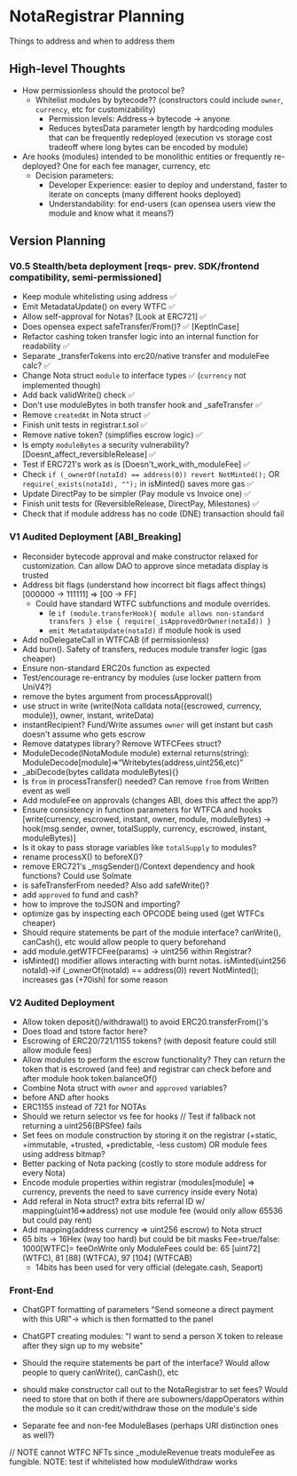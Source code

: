 # NotaRegistrar Planning
Things to address and when to address them
## High-level Thoughts
* How permissionless should the protocol be? 
    * Whitelist modules by bytecode?? (constructors could include `owner`, `currency`, etc for customizability)
        * Permission levels: Address-> bytecode -> anyone
        * Reduces bytesData parameter length by hardcoding modules that can be frequently redeployed (execution vs storage cost tradeoff where long bytes can be encoded by module)
* Are hooks (modules) intended to be monolithic entities or frequently re-deployed? One for each fee manager, currency, etc
    * Decision parameters: 
        * Developer Experience: easier to deploy and understand, faster to iterate on concepts (many different hooks deployed)
        * Understandability: for end-users (can opensea users view the module and know what it means?)

## Version Planning
### V0.5 Stealth/beta deployment [reqs- prev. SDK/frontend compatibility, semi-permissioned]
* Keep module whitelisting using address ✅
* Emit MetadataUpdate() on every WTFC ✅
* Allow self-approval for Notas? [Look at ERC721] ✅
* Does opensea expect safeTransfer/From()? ✅ [KeptInCase]
* Refactor cashing token transfer logic into an internal function for readability ✅
* Separate _transferTokens into erc20/native transfer and moduleFee calc? ✅
* Change Nota struct `module` to interface types ✅ (`currency` not implemented though)
* Add back validWrite() check ✅
* Don't use moduleBytes in both transfer hook and _safeTransfer ✅
* Remove `createdAt` in Nota struct ✅
* Finish unit tests in registrar.t.sol ✅
* Remove native token? (simplifies escrow logic) ✅
* Is empty `moduleBytes` a security vulnerability? [Doesnt_affect_reversibleRelease] ✅
* Test if ERC721's work as is [Doesn't_work_with_moduleFee] ✅
* Check `if (_ownerOf(notaId) == address(0)) revert NotMinted();` OR `require(_exists(notaId), "");` in isMinted() saves more gas ✅
* Update DirectPay to be simpler (Pay module vs Invoice one) ✅
* Finish unit tests for (ReversibleRelease, DirectPay, Milestones) ✅
* Check that if module address has no code (DNE) transaction should fail

### V1 Audited Deployment [ABI_Breaking]
* Reconsider bytecode approval and make constructor relaxed for customization. Can allow DAO to approve since metadata display is trusted
* Address bit flags (understand how incorrect bit flags affect things)     [000000 -> 111111] => [00 -> FF]
    * Could have standard WTFC subfunctions and module overrides. 
        * Ie `if (module.transferHook){ module allows non-standard transfers } else { require(_isApprovedOrOwner(notaId)) }`
        * `emit MetadataUpdate(notaId)` if module hook is used
* Add noDelegateCall in WTFCAB (if permissionless)
* Add burn(). Safety of transfers, reduces module transfer logic (gas cheaper)
* Ensure non-standard ERC20s function as expected
* Test/encourage re-entrancy by modules (use locker pattern from UniV4?)
* remove the bytes argument from processApproval()
* use struct in write (write(Nota calldata nota({escrowed, currency, module}), owner, instant, writeData)
* instantRecipient? Fund/Write assumes `owner` will get instant but cash doesn't assume who gets escrow
* Remove datatypes library? Remove WTFCFees struct?
* ModuleDecode(INotaModule module) external returns(string): ModuleDecode[module]=>“Writebytes(address,uint256,etc)”
* _abiDecode(bytes calldata moduleBytes){}
* Is `from` in processTransfer() needed? Can remove `from` from Written event as well
* Add moduleFee on approvals (changes ABI, does this affect the app?)
* Ensure consistency in function parameters for WTFCA and hooks
    [write(currency, escrowed, instant, owner, module, moduleBytes) -> 
     hook(msg.sender, owner, totalSupply, currency, escrowed, instant, moduleBytes)]
* Is it okay to pass storage variables like `totalSupply` to modules?
* rename processX() to beforeX()?
* remove ERC721's _msgSender()/Context dependency and hook functions? Could use Solmate
* is safeTransferFrom needed? Also add safeWrite()?
* add `approved` to fund and cash?
* how to improve the toJSON and importing?
* optimize gas by inspecting each OPCODE being used (get WTFCs cheaper)
* Should require statements be part of the module interface? canWrite(), canCash(), etc would allow people to query beforehand
* add module.getWTFCFee(params) -> uint256 within Registrar?
* isMinted() modifier allows interacting with burnt notas. isMinted(uint256 notaId)->if (_ownerOf(notaId) == address(0)) revert NotMinted(); increases gas (+70ish) for some reason

### V2 Audited Deployment
* Allow token deposit()/withdrawal() to avoid ERC20.transferFrom()'s
* Does tload and tstore factor here?
* Escrowing of ERC20/721/1155 tokens? (with deposit feature could still allow module fees)
* Allow modules to perform the escrow functionality? They can return the token that is escrowed (and fee) and registrar can check before and after module hook token.balanceOf()
* Combine Nota struct with `owner` and `approved` variables?
* before AND after hooks 
* ERC1155 instead of 721 for NOTAs
* Should we return selector vs fee for hooks  // Test if fallback not returning a uint256(BPSfee) fails
* Set fees on module construction by storing it on the registrar (+static, +immutable, +trusted, +predictable, -less custom) OR module fees using address bitmap? 
* Better packing of Nota packing (costly to store module address for every Nota) 
* Encode module properties within registrar (modules[module] => currency, prevents the need to save currency inside every Nota)
* Add referal in Nota struct? extra bits referral ID w/ mapping(uint16=>address) not use module fee (would only allow 65536 but could pay rent)
* Add mapping(address currency => uint256 escrow) to Nota struct
* 65 bits -> 16Hex (way too hard) but could be bit masks Fee=true/false: 1000[WTFC]= feeOnWrite only
    ModuleFees could be: 65 [uint72] (WTFC), 81 [88] (WTFCA), 97 [104] (WTFCAB)
    * 14bits has been used for very official (delegate.cash, Seaport)

### Front-End
* ChatGPT formatting of parameters "Send someone a direct payment with this URI"-> which is then formatted to the panel
* ChatGPT creating modules: "I want to send a person X token to release after they sign up to my website"

* Should the require statements be part of the interface? Would allow people to query canWrite(), canCash(), etc
* should make constructor call out to the NotaRegistrar to set fees? Would need to store that on both if there are subowners/dappOperators within the module so it can credit/withdraw those on the module's side
* Separate fee and non-fee ModuleBases (perhaps URI distinction ones as well?)

// NOTE cannot WTFC NFTs since _moduleRevenue treats moduleFee as fungible. NOTE: test if whitelisted how moduleWithdraw works
